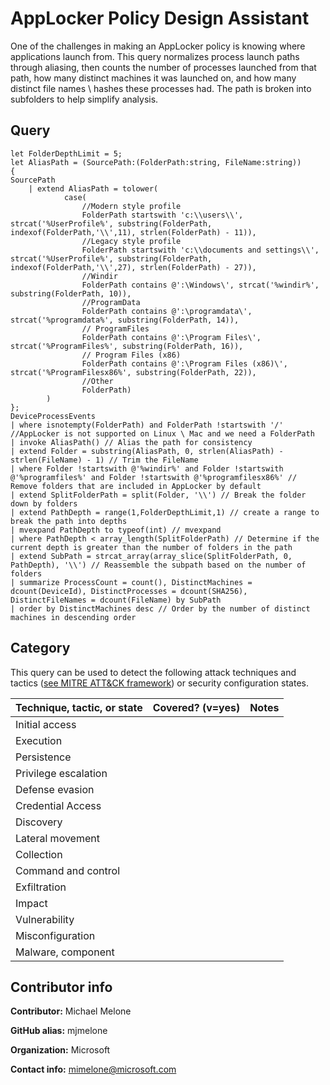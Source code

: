 # AppLocker Policy Design Assistant

One of the challenges in making an AppLocker policy is knowing where applications 
launch from.  This query normalizes process launch paths through aliasing, then 
counts the number of processes launched from that path, how many distinct machines it
was launched on, and how many distinct file names \ hashes these processes had.  The
path is broken into subfolders to help simplify analysis.

## Query

```
let FolderDepthLimit = 5;
let AliasPath = (SourcePath:(FolderPath:string, FileName:string))
{
SourcePath
    | extend AliasPath = tolower(
            case(
                //Modern style profile
                FolderPath startswith 'c:\\users\\', strcat('%UserProfile%', substring(FolderPath, indexof(FolderPath,'\\',11), strlen(FolderPath) - 11)),
                //Legacy style profile
                FolderPath startswith 'c:\\documents and settings\\', strcat('%UserProfile%', substring(FolderPath, indexof(FolderPath,'\\',27), strlen(FolderPath) - 27)),
                //Windir
                FolderPath contains @':\Windows\', strcat('%windir%', substring(FolderPath, 10)),
                //ProgramData
                FolderPath contains @':\programdata\', strcat('%programdata%', substring(FolderPath, 14)),
                // ProgramFiles
                FolderPath contains @':\Program Files\', strcat('%ProgramFiles%', substring(FolderPath, 16)),
                // Program Files (x86)
                FolderPath contains @':\Program Files (x86)\', strcat('%ProgramFilesx86%', substring(FolderPath, 22)),
                //Other
                FolderPath)
        )
};
DeviceProcessEvents
| where isnotempty(FolderPath) and FolderPath !startswith '/' //AppLocker is not supported on Linux \ Mac and we need a FolderPath
| invoke AliasPath() // Alias the path for consistency
| extend Folder = substring(AliasPath, 0, strlen(AliasPath) - strlen(FileName) - 1) // Trim the FileName
| where Folder !startswith @'%windir%' and Folder !startswith @'%programfiles%' and Folder !startswith @'%programfilesx86%' // Remove folders that are included in AppLocker by default
| extend SplitFolderPath = split(Folder, '\\') // Break the folder down by folders
| extend PathDepth = range(1,FolderDepthLimit,1) // create a range to break the path into depths
| mvexpand PathDepth to typeof(int) // mvexpand
| where PathDepth < array_length(SplitFolderPath) // Determine if the current depth is greater than the number of folders in the path
| extend SubPath = strcat_array(array_slice(SplitFolderPath, 0, PathDepth), '\\') // Reassemble the subpath based on the number of folders
| summarize ProcessCount = count(), DistinctMachines = dcount(DeviceId), DistinctProcesses = dcount(SHA256), DistinctFileNames = dcount(FileName) by SubPath 
| order by DistinctMachines desc // Order by the number of distinct machines in descending order

```
## Category

This query can be used to detect the following attack techniques and tactics ([see MITRE ATT&CK framework](https://attack.mitre.org/)) or security configuration states.

| Technique, tactic, or state | Covered? (v=yes) | Notes |
|------------------------|----------|-------|
| Initial access |  |  |
| Execution |  |  |
| Persistence |  |  | 
| Privilege escalation |  |  |
| Defense evasion |  |  | 
| Credential Access |  |  | 
| Discovery |  |  | 
| Lateral movement |  |  | 
| Collection |  |  | 
| Command and control |  |  | 
| Exfiltration |  |  | 
| Impact |  |  |
| Vulnerability |  |  |
| Misconfiguration |  |  |
| Malware, component |  |  |


## Contributor info

**Contributor:** Michael Melone

**GitHub alias:** mjmelone

**Organization:** Microsoft

**Contact info:** mimelone@microsoft.com
